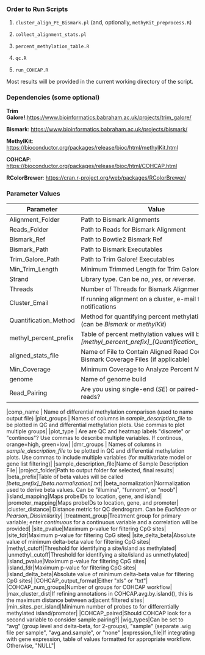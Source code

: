 ### Order to Run Scripts ###

1) `cluster_align_PE_Bismark.pl` (and, optionally, `methyKit_preprocess.R`)

2) `collect_alignment_stats.pl`

3) `percent_methylation_table.R`

4) `qc.R`

5) `run_COHCAP.R`

Most results will be provided in the current working directory of the script.

### Dependencies (some optional) ###

**Trim Galore!**:https://www.bioinformatics.babraham.ac.uk/projects/trim_galore/

**Bismark**: https://www.bioinformatics.babraham.ac.uk/projects/bismark/

**MethylKit**: https://bioconductor.org/packages/release/bioc/html/methylKit.html

**COHCAP**: https://bioconductor.org/packages/release/bioc/html/COHCAP.html

**RColorBrewer**: https://cran.r-project.org/web/packages/RColorBrewer/

### Parameter Values ###
| Parameter | Value|
|---|---|
|Alignment_Folder|Path to Bismark Alignments|
|Reads_Folder|Path to Reads for Bismark Alignment|
|Bismark_Ref|Path to Bowtie2 Bismark Ref|
|Bismark_Path|Path to Bismark Executables|
|Trim_Galore_Path|Path to Trim Galore! Executables|
|Min_Trim_Length|Minimum Trimmed Length for Trim Galore!|
|Strand|Library type. Can be *no*, *yes*, or *reverse*.|
|Threads|Number of Threads for Bismark Alignment|
|Cluster_Email|If running alignment on a cluster, e-mail for notifications|
|Quantification_Method|Method for quantifying percent methylation / counts (can be *Bismark* or *methylKit*)|
|methyl_percent_prefix|Table of percent methylation values will be called *[methyl_percent_prefix]_[Quantification_Method].txt*|
|aligned_stats_file|Name of File to Contain Aligned Read Counts and Bismark Coverage Files (if applicable)|
|Min_Coverage|Minimum Coverage to Analyze Percent Methylation|
|genome|Name of genome build|
|Read_Pairing|Are you using single-end (*SE*) or paired-end (*PE*) reads?|

|comp_name | Name of differential methylation comparison (used to name output file)
|plot_groups | Names of columns in *sample_description_file* to be plotted in QC and differential methylation plots.  Use commas to plot multiple groups|
|plot_type | Are are QC and heatmap labels "discrete" or "continous"?  Use commas to describe multiple variables.  If continous, orange=high, green=low|
|dmr_groups | Names of columns in *sample_description_file* to be plotted in QC and differential methylation plots.  Use commas to include multiple variables (for multivariate model or gene list filtering)|
|sample_description_file|Name of Sample Description File|
|project_folder|Path to output folder for selected, final results|
|beta_prefix|Table of beta values will be called *[beta_prefix]_[beta.normalization].txt*|
|beta_normalization|Normalization used to derive beta values.  Can be "illumina", "funnorm", or "noob"|
|island_mapping|Maps probeIDs to location, gene, and island|
|promoter_mapping|Maps probeIDs to location, gene, and promoter|
|cluster_distance| Distance metric for QC dendrogram.  Can be *Euclidean* or *Pearson_Dissimilarity*|
|treatment_group|Treatment group for primary variable; enter *continuous* for a continuous variable and a correlation will be provided|
|site_pvalue|Maximum p-value for filtering CpG sites|
|site_fdr|Maximum p-value for filtering CpG sites|
|site_delta_beta|Absolute value of minimum delta-beta value for filtering CpG sites|
|methyl_cutoff|Threshold for identifying a site/island as methylated|
|unmethyl_cutoff|Threshold for identifying a site/island as unmethylated|
|island_pvalue|Maximum p-value for filtering CpG sites|
|island_fdr|Maximum p-value for filtering CpG sites|
|island_delta_beta|Absolute value of minimum delta-beta value for filtering CpG sites|
|COHCAP_output_format|Either "xls" or "txt"|
|COHCAP_num_groups|Number of groups for COHCAP workflow|
|max_cluster_dist|If refining annotations in COHCAP.avg.by.island(), this is the maximum distance between adjacent filtered sites|
|min_sites_per_island|Minimum number of probes to for differentially methylated island/promoter|
|COHCAP_paired|Should COHCAP look for a second variable to consider sample pairing?|
|wig_types|Can be set to "avg" (group level and delta-beta, for 2-groups), "sample" (separate .wig file per sample", "avg.and.sample", or "none"
|expression_file|If integrating with gene expression, table of values formatted for appropriate workflow.  Otherwise, "NULL"|
